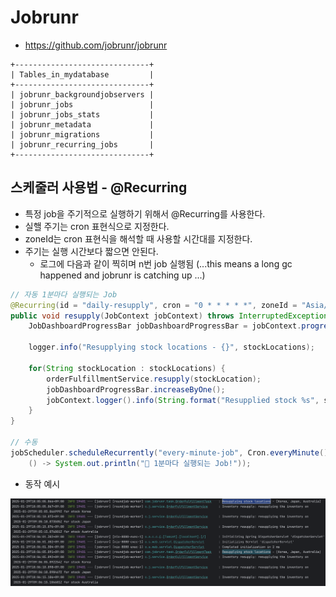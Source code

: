 # Jobrunr

- https://github.com/jobrunr/jobrunr

```shell
+------------------------------+
| Tables_in_mydatabase         |
+------------------------------+
| jobrunr_backgroundjobservers |
| jobrunr_jobs                 |
| jobrunr_jobs_stats           |
| jobrunr_metadata             |
| jobrunr_migrations           |
| jobrunr_recurring_jobs       |
+------------------------------+
```

## 스케줄러 사용법 - @Recurring

- 특정 job을 주기적으로 실행하기 위해서 @Recurring를 사용한다.
- 실핼 주기는 cron 표현식으로 지정한다.
- zoneId는 cron 표현식을 해석할 때 사용할 시간대를 지정한다.
- 주기는 실행 시간보다 짧으면 안된다. 
  - 로그에 다음과 같이 찍히며 n번 job 실행됨 (...this means a long gc happened and jobrunr is catching up ...)

```java
// 자동 1분마다 실행되는 Job
@Recurring(id = "daily-resupply", cron = "0 * * * * *", zoneId = "Asia/Seoul")
public void resupply(JobContext jobContext) throws InterruptedException {
    JobDashboardProgressBar jobDashboardProgressBar = jobContext.progressBar(stockLocations.size());

    logger.info("Resupplying stock locations - {}", stockLocations);

    for(String stockLocation : stockLocations) {
        orderFulfillmentService.resupply(stockLocation);
        jobDashboardProgressBar.increaseByOne();
        jobContext.logger().info(String.format("Resupplied stock %s", stockLocation));
    }
}

// 수동
jobScheduler.scheduleRecurrently("every-minute-job", Cron.everyMinute(),
    () -> System.out.println("🚀 1분마다 실행되는 Job!"));

```

- 동작 예시 

![scheduleRecurrently](./docs/stock-distribute.png)